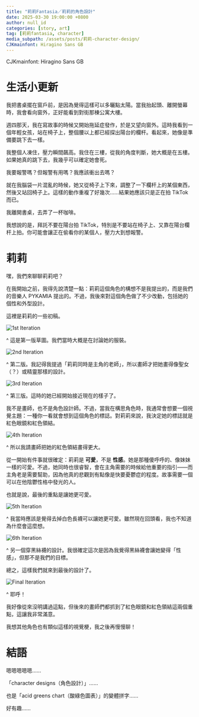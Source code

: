 ```yaml
---
title: "莉莉Fantasia／莉莉的角色設計"
date: 2025-03-30 19:00:00 +0800
author: null_id
categories: [story, art]
tag: [莉莉fantasia, character]
media_subpath: /assets/posts/莉莉-character-design/
CJKmainfont: Hiragino Sans GB
---
```

CJKmainfont: Hiragino Sans GB

# 生活小更新

我把書桌擺在窗戶前，是因為覺得這樣可以多曬點太陽。當我抬起頭、離開螢幕時，我會看向窗外，正好能看到對街那棟公寓大樓。

週四那天，我在寫故事的時候又開始拖延症發作，於是又望向窗外。這時我看到一個年輕女孩，站在椅子上，整個腰以上都已經探出陽台的欄杆。看起來，她像是準備要跳下去一樣。

我整個人凍住，壓力瞬間飆高。我住在三樓，從我的角度判斷，她大概是在五樓。如果她真的跳下去，我幾乎可以確定她會死。

我要報警嗎？但報警有用嗎？我應該衝出去嗎？

就在我腦袋一片混亂的時候，她又從椅子上下來，調整了一下欄杆上的某個東西，然後又站回椅子上。這樣的動作重複了好幾次……結果她應該只是正在拍 TikTok 而已。

我離開書桌，去弄了一杯咖啡。

我想說的是，拜託不要在陽台拍 TikTok，特別是不要站在椅子上、又靠在陽台欄杆上拍。你可能會讓正在偷看你的某個人，壓力大到想報警。

# 莉莉

嘿，我們來聊聊莉莉吧？

在我開始之前，我得先說清楚一點：莉莉這個角色的構想不是我提出的，而是我們的音樂人 PYKAMIA 提出的。不過，我後來對這個角色做了不少改動，包括她的個性和外型設計。

這裡是莉莉的一些初稿。

![1st Iteration](1.png)

^ 這是第一版草圖。我們當時大概是在討論她的服裝。

![2nd Iteration](2.png)

^ 第二版。我記得我提過「莉莉同時是主角的老師」，所以畫師才把她畫得像聖女（？）或精靈那樣的設計。

![3rd Iteration](3.png)

^ 第三版。這時的她已經開始接近現在的樣子了。

我不是畫師，也不是角色設計師。不過，當我在構思角色時，我通常會想要一個視覺主題：一種你一看就會想到這個角色的標誌。對莉莉來說，我決定她的標誌就是紅色眼鏡和紅色領結。

![4th Iteration](4.png)

^ 所以我請畫師把她的紅色領結畫得更大。

從一開始有件事就很確定：莉莉是 __可愛__，不是 __性感__。她是那種傻呼呼的、像妹妹一樣的可愛。不過，她同時也很睿智，會在主角需要的時候給他重要的指引——而主角老是需要幫助，因為他真的悲觀到有點像是快要憂鬱症的程度。故事需要一個可以在他陰鬱性格中發光的人。

也就是說，最後的重點是讓她更可愛。

![5th Iteration](5.png)

^ 我當時應該是覺得去掉白色長襪可以讓她更可愛。雖然現在回頭看，我也不知道為什麼會這麼想。

![6th Iteration](6.png)

^ 另一個穿黑絲襪的設計。我很確定這次是因為我覺得黑絲襪會讓她變得「性感」，但那不是我們的目標。

總之，這樣我們就來到最後的設計了。

![Final Iteration](final.png)

^ 耶呼！

我好像從來沒明講過這點，但後來的畫師們都抓到了紅色眼鏡和紅色領結這兩個重點，這讓我非常滿意。

我想其他角色也有類似這樣的視覺梗，我之後再慢慢聊！

# 結語

嗯嗯嗯嗯嗯……

「character designs（角色設計）」……

也是「acid greens chart（酸綠色圖表）」的變體拼字……

好有趣……